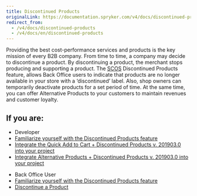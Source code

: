 ```yaml
---
title: Discontinued Products
originalLink: https://documentation.spryker.com/v4/docs/discontinued-products
redirect_from:
  - /v4/docs/discontinued-products
  - /v4/docs/en/discontinued-products
---
```


Providing the best cost-performance services and products is the key mission of every B2B company. From time to time, a company may decide to discontinue a product. By discontinuing a product, the merchant stops producing and supporting a product. The [SCOS](/docs/scos/dev/about-spryker/202001.0/about-spryker.html) Discontinued Products feature, allows Back Office users to indicate that products are no longer available
in your store with a ‘discontinued’ label. Also, shop owners can temporarily deactivate products for a set period of time. At the
same time, you can offer Alternative Products to your customers to maintain revenues and customer loyalty.

## If you are:

<div class="mr-container">
    <div class="mr-list-container">
        <!-- col1 -->
        <div class="mr-col">
            <ul class="mr-list mr-list-green">
                <li class="mr-title">Developer</li>
                <li><a href="https://documentation.spryker.com/v4/docs/discontinued-products-overview" class="mr-link">Familiarize yourself with the Discontinued Products feature</a></li>
                <li><a href="https://documentation.spryker.com/v4/docs/quick-order-discontinued-products-feature-integration-201903" class="mr-link">Integrate the Quick Add to Cart + Discontinued Products v. 201903.0 into your project</a></li>
                <li><a href="https://documentation.spryker.com/v4/docs/alternative-products-discontinued-products-feature-integration-201903" class="mr-link">Integrate Alternative Products + Discontinued Products v. 201903.0 into your project</a></li>
            </ul>
        </div>
        <!-- col2 -->
        <div class="mr-col">
            <ul class="mr-list mr-list-blue">
                <li class="mr-title"> Back Office User</li>
               <li><a href="https://documentation.spryker.com/v4/docs/discontinued-products-overview" class="mr-link">Familiarize yourself with the Discontinued Products feature</a></li>
                <li><a href="https://documentation.spryker.com/v4/docs/discontinuing-a-product" class="mr-link">Discontinue a Product</a></li>
            </ul>
        </div>
    </div>
</div>
